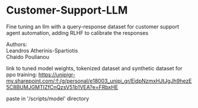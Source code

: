 # Customer-Support-LLM
 Fine tuning an llm with a query-response dataset for customer support agent automation, adding RLHF to calibrate the responses


Authors: \
Leandros Atherinis-Spartiotis \
Chaido Poulianou

link to tuned model weights, tokenized dataset and synthetic dataset for ppo training: https://unipigr-my.sharepoint.com/:f:/g/personal/e18003_unipi_gr/EidpNzmxHJtJgJh9hezE5C8BUMJGMTIZfCnQzsV51b1VEA?e=FRbxHE

paste in '/scripts/model' directory




